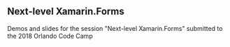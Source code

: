 ## Next-level Xamarin.Forms

Demos and slides for the session "Next-level Xamarin.Forms" 
submitted to the 2018 Orlando Code Camp